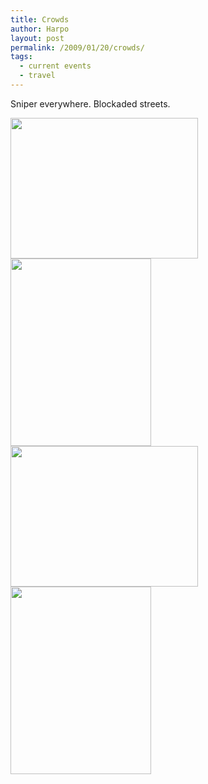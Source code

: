 ```yaml
---
title: Crowds
author: Harpo
layout: post
permalink: /2009/01/20/crowds/
tags:
  - current events
  - travel
---
```

Sniper everywhere. Blockaded streets.

[<img class="alignnone size-full wp-image-364" src="http://harpojaeger.github.io/assets/media/wp-content/uploads/2009/01/l-640-480-8acd41da-899e-4f5a-8e02-e516e341ba79.jpeg" alt="" width="300" height="225" />][1][<img class="alignnone size-full wp-image-364" src="http://harpojaeger.github.io/assets/media/wp-content/uploads/2009/01/p-640-480-47cd6cad-8248-4eb5-a1f1-9e2a7eaddb34.jpeg" alt="" width="225" height="300" />][2][<img class="alignnone size-full wp-image-364" src="http://harpojaeger.github.io/assets/media/wp-content/uploads/2009/01/l-640-480-31877b99-e272-47e5-af41-693282136dbd.jpeg" alt="" width="300" height="225" />][3][<img class="alignnone size-full wp-image-364" src="http://harpojaeger.github.io/assets/media/wp-content/uploads/2009/01/p-640-480-c15aa10c-3e89-4f49-9aed-e87188944706.jpeg" alt="" width="225" height="300" />][4]

 [1]: http://harpojaeger.github.io/assets/media/wp-content/uploads/2009/01/l-640-480-8acd41da-899e-4f5a-8e02-e516e341ba79.jpeg
 [2]: http://harpojaeger.github.io/assets/media/wp-content/uploads/2009/01/p-640-480-47cd6cad-8248-4eb5-a1f1-9e2a7eaddb34.jpeg
 [3]: http://harpojaeger.github.io/assets/media/wp-content/uploads/2009/01/l-640-480-31877b99-e272-47e5-af41-693282136dbd.jpeg
 [4]: http://harpojaeger.github.io/assets/media/wp-content/uploads/2009/01/p-640-480-c15aa10c-3e89-4f49-9aed-e87188944706.jpeg